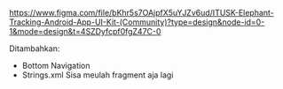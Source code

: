 https://www.figma.com/file/bKhr5s7OAjpfX5uYJZv6ud/ITUSK-Elephant-Tracking-Android-App-UI-Kit-(Community)?type=design&node-id=0-1&mode=design&t=4SZDyfcpf0fgZ47C-0

Ditambahkan:
- Bottom Navigation
- Strings.xml 
Sisa meulah fragment aja lagi